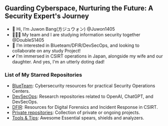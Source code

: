 ## Guarding Cyberspace, Nurturing the Future: A Security Expert's Journey

- 👋 Hi, I’m Juwon Bang(方ジュウォン) @Juwon1405
- 🧑‍🤝‍🧑 My team and I are studying information security together @DoubleS1405
- 👀 I’m interested in Blueteam/DFIR/DevSecOps, and looking to collaborate on any study Project!
- 💕 I'm immersed in CSIRT operations in Japan, alongside my wife and our daughter. And yes, I'm an utterly doting dad!

### List of My Starred Repositories

- [BlueTeam](https://github.com/stars/Juwon1405/lists/blueteam): Cybersecurity resources for practical Security Operations Centers.
- [DevSecOps](https://github.com/stars/Juwon1405/lists/devsecops):  Research repositories related to OpenAI, ChatGPT, and DevSecOps.
- [DFIR](https://github.com/stars/Juwon1405/lists/dfir): Resources for Digital Forensics and Incident Response in CSIRT.
- [Private repositories](https://github.com/stars/Juwon1405/lists/private-repositories): Collection of private or ongoing projects.
- [Tools & Tips](https://github.com/stars/Juwon1405/lists/tools-tips): Awesome Essential spears, shields and analyzers.

